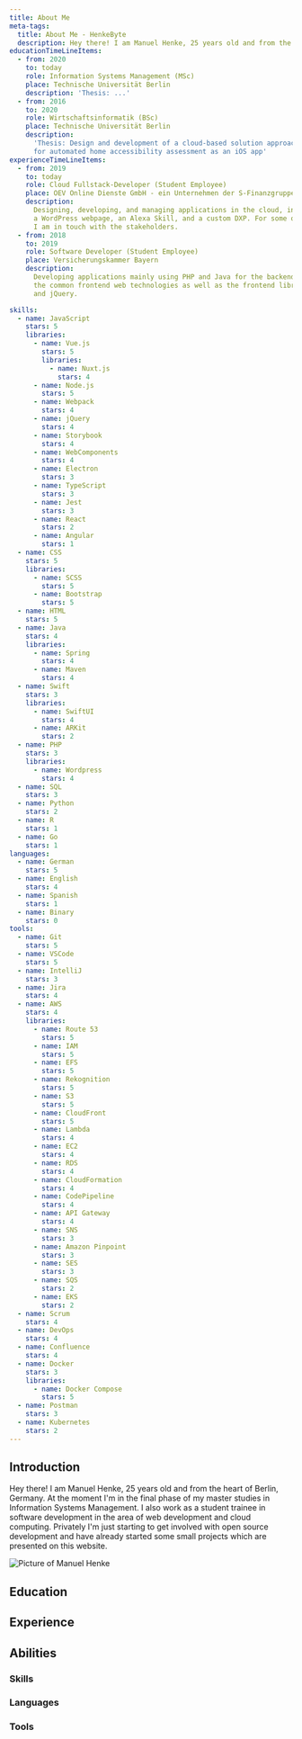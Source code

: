 ```yaml
---
title: About Me
meta-tags:
  title: About Me - HenkeByte
  description: Hey there! I am Manuel Henke, 25 years old and from the heart of Berlin, Germany. At the moment I'm in the final phase of my master studies in Information Systems Management. I also work as a student trainee in software development in the area of web development and cloud computing. Privately I'm just starting to get involved with open source development and have already started some small projects which are presented on this website.
educationTimeLineItems:
  - from: 2020
    to: today
    role: Information Systems Management (MSc)
    place: Technische Universität Berlin
    description: 'Thesis: ...'
  - from: 2016
    to: 2020
    role: Wirtschaftsinformatik (BSc)
    place: Technische Universität Berlin
    description:
      'Thesis: Design and development of a cloud-based solution approach
      for automated home accessibility assessment as an iOS app'
experienceTimeLineItems:
  - from: 2019
    to: today
    role: Cloud Fullstack-Developer (Student Employee)
    place: OEV Online Dienste GmbH - ein Unternehmen der S-Finanzgruppe
    description:
      Designing, developing, and managing applications in the cloud, including
      a WordPress webpage, an Alexa Skill, and a custom DXP. For some of these projects,
      I am in touch with the stakeholders.
  - from: 2018
    to: 2019
    role: Software Developer (Student Employee)
    place: Versicherungskammer Bayern
    description:
      Developing applications mainly using PHP and Java for the backend and
      the common frontend web technologies as well as the frontend libraries Bootstrap
      and jQuery.

skills:
  - name: JavaScript
    stars: 5
    libraries:
      - name: Vue.js
        stars: 5
        libraries:
          - name: Nuxt.js
            stars: 4
      - name: Node.js
        stars: 5
      - name: Webpack
        stars: 4
      - name: jQuery
        stars: 4
      - name: Storybook
        stars: 4
      - name: WebComponents
        stars: 4
      - name: Electron
        stars: 3
      - name: TypeScript
        stars: 3
      - name: Jest
        stars: 3
      - name: React
        stars: 2
      - name: Angular
        stars: 1
  - name: CSS
    stars: 5
    libraries:
      - name: SCSS
        stars: 5
      - name: Bootstrap
        stars: 5
  - name: HTML
    stars: 5
  - name: Java
    stars: 4
    libraries:
      - name: Spring
        stars: 4
      - name: Maven
        stars: 4
  - name: Swift
    stars: 3
    libraries:
      - name: SwiftUI
        stars: 4
      - name: ARKit
        stars: 2
  - name: PHP
    stars: 3
    libraries:
      - name: Wordpress
        stars: 4
  - name: SQL
    stars: 3
  - name: Python
    stars: 2
  - name: R
    stars: 1
  - name: Go
    stars: 1
languages:
  - name: German
    stars: 5
  - name: English
    stars: 4
  - name: Spanish
    stars: 1
  - name: Binary
    stars: 0
tools:
  - name: Git
    stars: 5
  - name: VSCode
    stars: 5
  - name: IntelliJ
    stars: 3
  - name: Jira
    stars: 4
  - name: AWS
    stars: 4
    libraries:
      - name: Route 53
        stars: 5
      - name: IAM
        stars: 5
      - name: EFS
        stars: 5
      - name: Rekognition
        stars: 5
      - name: S3
        stars: 5
      - name: CloudFront
        stars: 5
      - name: Lambda
        stars: 4
      - name: EC2
        stars: 4
      - name: RDS
        stars: 4
      - name: CloudFormation
        stars: 4
      - name: CodePipeline
        stars: 4
      - name: API Gateway
        stars: 4
      - name: SNS
        stars: 3
      - name: Amazon Pinpoint
        stars: 3
      - name: SES
        stars: 3
      - name: SQS
        stars: 2
      - name: EKS
        stars: 2
  - name: Scrum
    stars: 4
  - name: DevOps
    stars: 4
  - name: Confluence
    stars: 4
  - name: Docker
    stars: 3
    libraries:
      - name: Docker Compose
        stars: 5
  - name: Postman
    stars: 3
  - name: Kubernetes
    stars: 2
---
```


<section id="introduction">
  <!-- #introduction -->
  <h2 class="visually-hidden">Introduction</h2>
  <div class="row">
    <div class="col">
      <p class="lead">
        Hey there! I am Manuel Henke, 25 years old and from
        the heart of Berlin, Germany. At the moment I'm in the final phase
        of my master studies in Information Systems Management. I also work
        as a student trainee in software development in the area of web
        development and cloud computing. Privately I'm just starting to get
        involved with open source development and have already started some
        small projects which are presented on this website.
      </p>
    </div>
    <div class="col-12 col-sm-4 col-md-3 text-center">
      <img
        src="/images/manuel-henke.jpg"
        class="img-fluid rounded-circle"
        alt="Picture of Manuel Henke"
      />
    </div>
  </div>
  <!-- /#introduction -->
</section>

<section id="education">
  <!-- #education -->
  <h2>Education</h2>
  <timeline-main :timeline-items="educationTimeLineItems" unique-timeline></timeline-main>
  <!-- /#education -->
</section>

<section id="experience">
  <!-- #experience -->
  <h2>Experience</h2>
  <timeline-main :timeline-items="experienceTimeLineItems" unique-timeline /></timeline-main>
  <!-- /#experience -->
</section>

<section id="abilities">
  <!-- #abilities -->
  <h2>Abilities</h2>
  <section class="space-4">
    <h3>Skills</h3>
    <ability-main :entries="skills"></ability-main>
  </section>

  <section class="space-4">
    <h3>Languages</h3>
    <ability-main :entries="languages"></ability-main>
  </section>

  <section class="space-4">
    <h3>Tools</h3>
    <ability-main :entries="tools"></ability-main>
  </section>
  <!-- /#abilities -->
</section>
